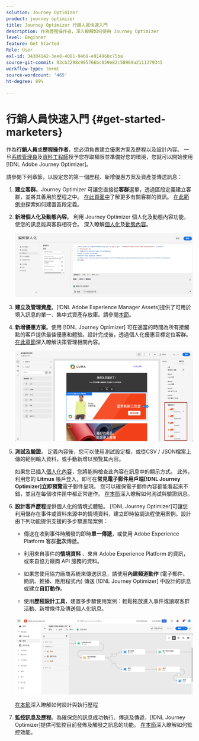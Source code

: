 ```yaml
---
solution: Journey Optimizer
product: journey optimizer
title: Journey Optimizer 行銷人員快速入門
description: 作為歷程操作者，深入瞭解如何使用 Journey Optimizer
level: Beginner
feature: Get Started
Role: User
exl-id: 34304142-3ee8-4081-94b9-e914968c75ba
source-git-commit: 03cb3298c905766bc059e82c58969a2111379345
workflow-type: tm+mt
source-wordcount: '465'
ht-degree: 89%

---
```


# 行銷人員快速入門 {#get-started-marketers}

作為&#x200B;**行銷人員**&#x200B;或&#x200B;**歷程操作者**，您必須負責建立優惠方案及歷程以及設計內容。 一旦[系統管理員](administrator.md)及[資料工程師](data-engineer.md)授予您存取權限並準備好您的環境，您就可以開始使用[!DNL Adobe Journey Optimizer]。

請參閱下列章節，以設定您的第一個歷程、新增優惠方案及資產並傳送訊息：

1. **建立客群**。Journey Optimizer 可讓您直接從&#x200B;**客群**&#x200B;選單，透過區段定義建立客群，並將其善用於歷程之中。 [在此頁面中](../../audience/about-audiences.md)了解更多有關客群的資訊。 [在此範例中](../../audience/creating-a-segment-definition.md)探索如何建置區段定義。

1. **新增個人化及動態內容**。 利用 Journey Optimizer 個人化及動態內容功能，使您的訊息能與客群相符合。 深入瞭解[個人化](../../personalization/personalize.md)及[動態內容](../../personalization/get-started-dynamic-content.md)。

   ![](../assets/perso_ee2.png)

1. **建立及管理資產**。[!DNL Adobe Experience Manager Assets]提供了可用於填入訊息的單一、集中式資產存放庫。請參閱[本節](../../content-management/assets.md)。

1. **新增優惠方案**。使用 [!DNL Journey Optimizer] 可在適當的時間為所有接觸點的客戶提供最佳優惠和體驗。設計完成後，透過個人化優惠目標定位客群。[在此章節](../../offers/get-started/starting-offer-decisioning.md)深入瞭解決策管理相關內容。

   ![](../assets/offers-e2e-offers-displayed.png)

1. **測試及驗證**。 定義內容後，您可以使用測試設定檔，或從CSV / JSON檔案上傳的範例輸入資料，或手動新增以預覽其內容。

   如果您已插入[個人化內容](../../personalization/personalize.md)，您將能夠檢查此內容在訊息中的顯示方式。 此外，利用您的 **Litmus** 帳戶登入，即可在&#x200B;**常見電子郵件用戶端[!DNL Journey Optimizer]立即預覽**&#x200B;電子郵件呈現。 您可以確保電子郵件內容都能看起來不錯，並且在每個收件匣中都正常運作。 [在本節](../../content-management/preview-test.md)深入瞭解如何測試與驗證訊息。 

1. **設計客戶歷程**&#x200B;提供個人化的情境式體驗。 [!DNL Journey Optimizer]可讓您利用儲存在事件或資料來源中的情境資料，建立即時協調流程使用案例。設計由下列功能提供支援的多步驟進階案例：

   * 傳送在收到事件時觸發的即時&#x200B;**單一傳遞**，或使用 Adobe Experience Platform 客群&#x200B;**批次**&#x200B;傳遞。

   * 利用來自事件的&#x200B;**情境資料** 、來自 Adobe Experience Platform 的資訊，或來自協力廠商 API 服務的資料。

   * 如果您使用協力廠商系統來傳送訊息，請使用&#x200B;**內建頻道動作** (電子郵件、簡訊、推播、應用程式內) 傳送 [!DNL Journey Optimizer] 中設計的訊息或建立&#x200B;**自訂動作**。

   * 使用&#x200B;**歷程設計工具**，建置多步驟使用案例：輕鬆拖放進入事件或讀取客群活動、新增條件及傳送個人化訊息。

   ![](../assets/journey-design.png)

   [在本節](../../building-journeys/journey-gs.md)深入瞭解如何設計與執行歷程

1. **監控訊息及歷程**。為確保您的訊息成功執行、傳送及傳遞，[!DNL Journey Optimizer]提供可監控目前發佈及觸發之訊息的功能。 [在本節](../../reports/report-gs-cja.md)深入瞭解如何監控效能。
